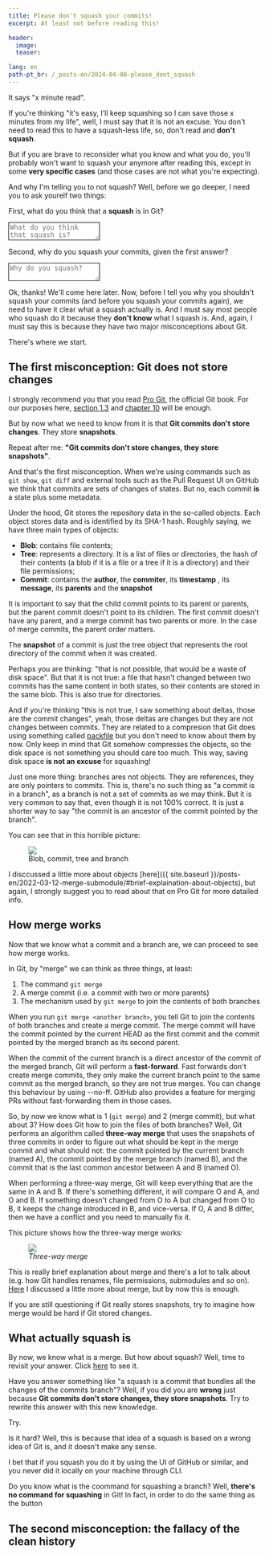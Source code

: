 ```yaml
---
title: Please don't squash your commits!
excerpt: At least not before reading this!

header:
  image:
  teaser: 

lang: en
path-pt_br: /_posts-en/2024-04-08-please_dont_squash
---
```


It says "x minute read". 

If you're thinking "it's easy, I'll keep squashing so I can save those x minutes
from my life", well, I must say that it is not an excuse. You don't need to read
this to have a squash-less life, so, don't read and **don't squash**.

But if you are brave to reconsider what you know and what you do, you'll
probably won't want to squash your anymore after reading this, except in some
**very specific cases** (and those cases are not what you're expecting).

And why I'm telling you to not squash? Well, before we go deeper, I need you to
ask yourelf two things: 

First, what do you think that a **squash** is in Git?

<textarea id="what_is_squash" style="border: 1px solid black;" placeholder="What do you think that squash is?"></textarea>

Second, why do you squash your commits, given the first answer?

<textarea id="why_squash" style="border: 1px solid black;" placeholder="Why do you squash?"></textarea>

Ok, thanks! We'll come here later. Now, before I tell you why you shouldn't
squash your commits (and before you squash your commits again), we need to have
it clear what a squash actually is. And I must say most people who squash do it
because they **don't know** what I squash is. And, again, I must say this is
because they have two major misconceptions about Git.

There's where we start.

## The first misconception: Git does not store changes

I strongly recommend you that you read [Pro Git](https://git-scm.com/book/en/v2), 
the official Git book. For our purposes here, [section 1.3](https://git-scm.com/book/en/v2/Getting-Started-What-is-Git%3F)
and [chapter 10](https://git-scm.com/book/en/v2/Git-Internals-Plumbing-and-Porcelain)
will be enough.

But by now what we need to know from it is that **Git commits don't store changes**.
They store **snapshots**.

Repeat after me: **"Git commits don't store changes, they store snapshots"**.

And that's the first misconception. When we're using commands such as `git show`,
`git diff` and external tools such as the Pull Request UI on GitHub we think
that commits are sets of changes of states. But no, each commit **is** a state
plus some metadata.

Under the hood, Git stores the repository data in the so-called objects. Each
object stores data and is identified by its SHA-1 hash. Roughly saying, we have
three main types of objects:

- **Blob**: contains file contents;
- **Tree**: represents a directory. It is a list of files or directories, the
  hash of their contents (a blob if it is a file or a tree if it is a directory)
  and their file permissions;
- **Commit**: contains the **author**, the **commiter**, its **timestamp** ,
  its **message**, its **parents** and the **snapshot**
  
It is important to say that the child commit points to its parent or parents,
but the parent commit doesn't point to its children. The first commit doesn't
have any parent, and a merge commit has two parents or more. In the case of
merge commits, the parent order matters.

The **snapshot** of a commit is just the tree object that represents the root
directory of the commit when it was created.

Perhaps you are thinking: "that is not possible, that would be a waste of disk
space". But that it is not true: a file that hasn't changed between two commits
has the same content in both states, so their contents are stored in the same
blob. This is also true for directories. 

And if you're thinking "this is not true, I saw something about deltas, those
are the commit changes", yeah, those deltas are changes but they are not changes
between commits. They are related to a compresion that Git does using something
called [packfile](https://git-scm.com/book/en/v2/Git-Internals-Packfiles) but
you don't need to know about them by now. Only keep in mind that Git somehow
compresses the objects, so the disk space is not something you should care too
much. This way, saving disk space **is not an excuse** for squashing!

Just one more thing: branches ares not objects. They are references, they are
only pointers to commits. This is, there's no such thing as "a commit is in a
branch", as a branch is not a set of commits as we may think. But it is very
common to say that, even though it is not 100% correct. It is just a shorter
way to say "the commit is an ancestor of the commit pointed by the branch".

You can see that in this horrible picture:

<div class="img-container">
  <figure>
    <img class="large" src="{{ site.baseurl }}/assets/images/posts/2022-03-12-merge-submodule/objetos-en.svg">
    <figcaption>Blob, commit, tree and branch</figcaption>
  </figure>
</div>


I disccussed a little more about objects
[here]({{ site.baseurl }}/posts-en/2022-03-12-merge-submodule/#brief-explaination-about-objects),
but again, I strongly suggest you to read about that on Pro Git for more
datailed info.

## How merge works

Now that we know what a commit and a branch are, we can proceed to see how merge
works.

In Git, by "merge" we can think as three things, at least:

1. The command `git merge`
2. A merge commit (i.e. a commit with two or more parents)
3. The mechanism used by `git merge` to join the contents of both branches

When you run `git merge <another branch>`, you tell Git to join the contents of
both branches and create a merge commit. The merge commit will have the commit
pointed by the current HEAD as the first commit and the commit pointed by the
merged branch as its second parent.

<!-- COLOCAR IMAGEM -->

When the commit of the current branch is a direct ancestor of the commit of the
merged branch, Git will perform a **fast-forward**. Fast forwards don't create
merge commits, they only make the current branch point to the same commit as the
merged branch, so they are not true merges. You can change this behaviour by
using --no-ff. GitHub also provides a feature for merging PRs without
fast-forwarding them in those cases.

So, by now we know what is 1 (`git merge`) and 2 (merge commit), but what about
3? How does Git how to join the files of both branches? Well, Git performs an
algorithm called **three-way merge** that uses the snapshots of three commits in
order to figure out what should be kept in the merge commit and what should not:
the commit pointed by the current branch (named A), the commit pointed by the
merge branch (named B), and the commit that is the last common ancestor between
A and B (named O).

When performing a three-way merge, Git will keep everything that are the same
in A and B. If there's something different, it will compare O and A, and O and
B. If something doesn't changed from O to A but changed from O to B, it keeps
the change introduced in B, and vice-versa. If O, A and B differ, then we have a
conflict and you need to manually fix it.

This picture shows how the three-way merge works:

<div class="img-container">
  <figure>
    <img class="large" src="{{ site.baseurl }}/assets/images/posts/2022-03-12-merge-submodule/3-way-merge-en.svg">
    <figcaption><i> Three-way merge</i></figcaption>
  </figure>
</div>

This is really brief explanation about merge and there's a lot to talk about
(e.g. how Git handles renames, file permissions, submodules and so on).
[Here](http://localhost:4000/posts-en/2022-03-12-merge-submodule/#brief-explanation-about-merge)
I discussed a little more about merge, but by now this is enough.

If you are still questioning if Git really stores snapshots, try to imagine how
merge would be hard if Git stored changes.

## What __actually__ squash is

By now, we know what is a merge. But how about squash? Well, time to revisit
your answer. Click [here](#what_is_squash) to see it.

Have you answer something like "a squash is a commit that bundles all the changes
of the commits branch"? Well, if you did you are **wrong** just because 
**Git commits don't store changes, they store snapshots**. Try to rewrite this
answer with this new knowledge.

Try.

Is it hard? Well, this is because that idea of a squash is based on a wrong idea
of Git is, and it doesn't make any sense.

I bet that if you squash you do it by using the UI of GitHub or similar, and you
never did it locally on your machine through CLI. 

<!-- COLOCAR IMAGEM -->

Do you know what is the coommand for squashing a branch? Well, **there's no
command for squashing** in Git! In fact, in order to do the same thing as the
button 

## The second misconception: the fallacy of the clean history

